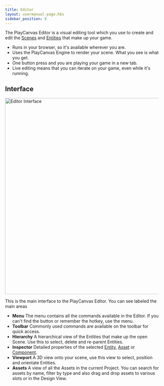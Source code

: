 ```yaml
---
title: Editor
layout: usermanual-page.hbs
sidebar_position: 8
---
```


The PlayCanvas Editor is a visual editing tool which you use to create and edit the [Scenes][1] and [Entities][2] that make up your game.

* Runs in your browser, so it's available wherever you are.
* Uses the PlayCanvas Engine to render your scene. What you see is what you get.
* One button press and you are playing your game in a new tab.
* Live editing means that you can iterate on your game, even while it's running.

## Interface

<img loading="lazy" alt="Editor Interface" width="640" src="/images/user-manual/editor/editor-annotated.jpg" />

This is the main interface to the PlayCanvas Editor. You can see labeled the main areas

* **Menu** The menu contains all the commands available in the Editor. If you can't find the button or remember the hotkey, use the menu.
* **Toolbar** Commonly used commands are available on the toolbar for quick access.
* **Hierarchy** A hierarchical view of the Entities that make up the open Scene. Use this to select, delete and re-parent Entities.
* **Inspector** Detailed properties of the selected [Entity][2], [Asset][4] or [Component][3].
* **Viewport** A 3D view onto your scene, use this view to select, position and orientate Entities.
* **Assets** A view of all the Assets in the current Project. You can search for assets by name, filter by type and also drag and drop assets to various slots or in the Design View.

[1]: /user-manual/glossary#scene
[2]: /user-manual/glossary#entity
[3]: /user-manual/glossary#component
[4]: /user-manual/glossary#asset
